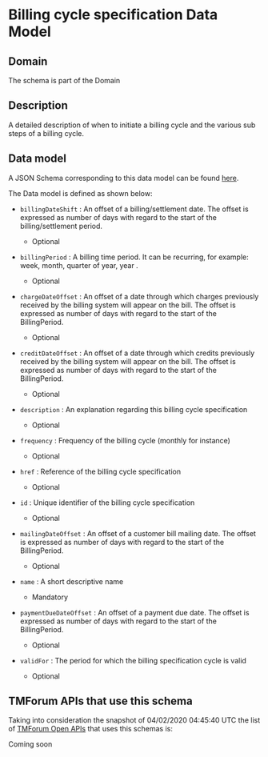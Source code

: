 # Billing cycle specification Data Model

## Domain

The  schema is part of the  Domain

## Description

A detailed description of when to initiate a billing cycle and the various sub steps of a billing cycle.

## Data model

A JSON Schema corresponding to this data model can be found
[here](https://github.com/tmforum-rand/schemas/blob/candidates/Customer/BillingCycleSpecification.schema.json).

The Data model is defined as shown below:
- `billingDateShift` : An offset of a billing/settlement date. The offset is expressed as number of days with regard to the start of the billing/settlement period.

  - Optional

- `billingPeriod` : A billing time period. It can be recurring, for example: week, month, quarter of year, year .

  - Optional

- `chargeDateOffset` : An offset of a date through which charges previously received by the billing system will appear on the bill. The offset is expressed as number of days with regard to the start of the BillingPeriod.

  - Optional

- `creditDateOffset` : An offset of a date through which credits previously received by the billing system will appear on the bill. The offset is expressed as number of days with regard to the start of the BillingPeriod.

  - Optional

- `description` : An explanation regarding this billing cycle specification

  - Optional

- `frequency` : Frequency of the billing cycle (monthly for instance)

  - Optional

- `href` : Reference of the billing cycle specification

  - Optional

- `id` : Unique identifier of the billing cycle specification

  - Optional

- `mailingDateOffset` : An offset of a customer bill mailing date. The offset is expressed as number of days with regard to the start of the BillingPeriod.

  - Optional

- `name` : A short descriptive name

  - Mandatory

- `paymentDueDateOffset` : An offset of a payment due date. The offset is expressed as number of days with regard to the start of the BillingPeriod.

  - Optional

- `validFor` : The period for which the billing specification cycle is valid

  - Optional





## TMForum APIs that use this schema

Taking into consideration the snapshot of 04/02/2020 04:45:40 UTC the list of [TMForum Open APIs](https://www.tmforum.org/open-apis/) that uses this schemas is:

Coming soon